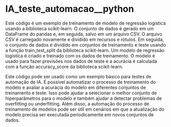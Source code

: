 # IA_teste_automacao__python


Este código é um exemplo de treinamento de modelo de regressão logística usando a biblioteca scikit-learn. O conjunto de dados é gerado em um DataFrame do pandas e, em seguida, salvo em um arquivo CSV. O arquivo CSV é carregado novamente e dividido em recursos e rótulos. Em seguida, o conjunto de dados é dividido em conjuntos de treinamento e teste usando a função train_test_split da biblioteca scikit-learn. Um modelo de regressão logística é criado e treinado com os dados de treinamento. O modelo é usado para fazer previsões nos dados de teste e a acurácia é calculada com a função accuracy_score da biblioteca scikit-learn.

Este código pode ser usado como um exemplo básico para testes de automação de IA. É possível automatizar o processo de treinamento do modelo e avaliar a acurácia do modelo em diferentes conjuntos de treinamento e teste. Isso pode ajudar a selecionar o melhor conjunto de hiperparâmetros para o modelo e também ajudar a detectar problemas de overfitting ou underfitting. Além disso, a automação do processo de treinamento de modelos pode ser útil em cenários em que a atualização do modelo precisa ser executada periodicamente em novos conjuntos de dados.
